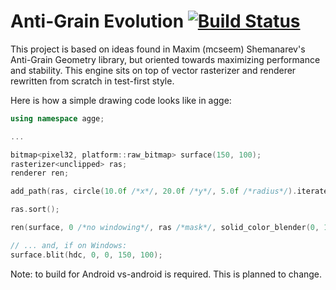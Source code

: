 Anti-Grain Evolution [![Build Status](https://travis-ci.org/tyoma/agge.svg?branch=master)](https://travis-ci.org/tyoma/agge)
====

This project is based on ideas found in Maxim (mcseem) Shemanarev's Anti-Grain Geometry library, but oriented towards maximizing performance and stability. This engine sits on top of vector rasterizer and renderer rewritten from scratch in test-first style.

Here is how a simple drawing code looks like in agge:

```c++
using namespace agge;

...

bitmap<pixel32, platform::raw_bitmap> surface(150, 100);
rasterizer<unclipped> ras;
renderer ren;

add_path(ras, circle(10.0f /*x*/, 20.0f /*y*/, 5.0f /*radius*/).iterate());

ras.sort();

ren(surface, 0 /*no windowing*/, ras /*mask*/, solid_color_blender(0, 128, 255), winding());

// ... and, if on Windows:
surface.blit(hdc, 0, 0, 150, 100);
```

Note: to build for Android vs-android is required. This is planned to change.
